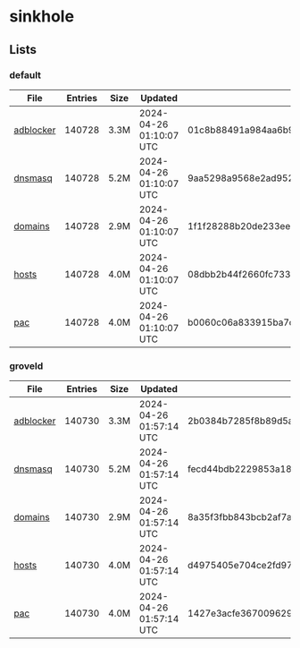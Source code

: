 # sinkhole

## Lists

### default

|File|Entries|Size|Updated|Hash|
|-|-|-|-|-|
|[adblocker](https://raw.githubusercontent.com/groveld/sinkhole/lists/default/adblocker.txt)|140728|3.3M|2024-04-26 01:10:07 UTC|01c8b88491a984aa6b9cabd49199a2f77d4ad0683669424e800d5481fd42a2f8|
|[dnsmasq](https://raw.githubusercontent.com/groveld/sinkhole/lists/default/dnsmasq.txt)|140728|5.2M|2024-04-26 01:10:07 UTC|9aa5298a9568e2ad9528789408397a5223ff6ee6d55101ed1ec4ee2db321c920|
|[domains](https://raw.githubusercontent.com/groveld/sinkhole/lists/default/domains.txt)|140728|2.9M|2024-04-26 01:10:07 UTC|1f1f28288b20de233eec80e2d800775a8f13f20145f233fe5f8b06e339d4dd4e|
|[hosts](https://raw.githubusercontent.com/groveld/sinkhole/lists/default/hosts.txt)|140728|4.0M|2024-04-26 01:10:07 UTC|08dbb2b44f2660fc733d4699781a3d6433fddeb2e859b79417a197a03d7f28de|
|[pac](https://raw.githubusercontent.com/groveld/sinkhole/lists/default/pac.txt)|140728|4.0M|2024-04-26 01:10:07 UTC|b0060c06a833915ba7dae0128ab17de511a02ffeab9ecd7a49d95a9082e62de4|

### groveld

|File|Entries|Size|Updated|Hash|
|-|-|-|-|-|
|[adblocker](https://raw.githubusercontent.com/groveld/sinkhole/lists/groveld/adblocker.txt)|140730|3.3M|2024-04-26 01:57:14 UTC|2b0384b7285f8b89d5afde88db233a550c074a808e4000dd571e909f67b9ca5d|
|[dnsmasq](https://raw.githubusercontent.com/groveld/sinkhole/lists/groveld/dnsmasq.txt)|140730|5.2M|2024-04-26 01:57:14 UTC|fecd44bdb2229853a18035d19ae0db90307bc142b3571bbf1ab4e880567b374b|
|[domains](https://raw.githubusercontent.com/groveld/sinkhole/lists/groveld/domains.txt)|140730|2.9M|2024-04-26 01:57:14 UTC|8a35f3fbb843bcb2af7afac0aeed8bd863f15ea05e554f79e6139c8df4f23bc4|
|[hosts](https://raw.githubusercontent.com/groveld/sinkhole/lists/groveld/hosts.txt)|140730|4.0M|2024-04-26 01:57:14 UTC|d4975405e704ce2fd973812ddd2e4b4b7d0efa23f6cd551ef1c11e6f0e7ab391|
|[pac](https://raw.githubusercontent.com/groveld/sinkhole/lists/groveld/pac.txt)|140730|4.0M|2024-04-26 01:57:14 UTC|1427e3acfe367009629398c3489ba914aa4b55196b8e313feba1df0cbaf19cfc|
